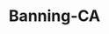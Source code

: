 ---
title: Banning-CA
slug: banning-ca
f_state:
- cms/state/california.md
f_locations:
- cms/payday-loan/advance-america-3065.md
- cms/payday-loan/bannings-check-cashing-5136.md
- cms/payday-loan/califorina-budget-finance-5729.md
- cms/payday-loan/cash-mart-7849.md
- cms/payday-loan/moneypro-21853.md
updated-on: '2024-05-30T13:41:28.615Z'
created-on: '2024-05-30T13:41:28.615Z'
published-on: '2024-05-30T13:54:32.469Z'
f_city: Banning
layout: '[city].html'
tags: city
---